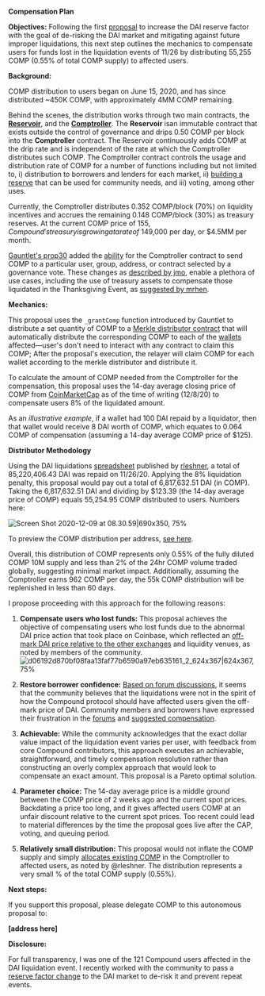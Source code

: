 **Compensation Plan**

**Objectives:**
Following the first [proposal](https://compound.finance/governance/proposals/31) to increase the DAI reserve factor with the goal of de-risking the DAI market and mitigating against future improper liquidations, this next step outlines the mechanics to compensate users for funds lost in the liquidation events of 11/26 by distributing 55,255 COMP (0.55% of total COMP supply) to affected users.

**Background:**

COMP distribution to users began on June 15, 2020, and has since distributed ~450K COMP, with approximately 4MM COMP remaining.

Behind the scenes, the distribution works through two main contracts, the [**Reservoir**](https://etherscan.io/address/0x2775b1c75658be0f640272ccb8c72ac986009e38), and the [**Comptroller**](https://etherscan.io/address/0x3d9819210a31b4961b30ef54be2aed79b9c9cd3b). The **Reservoir** isan immutable contract that exists outside the control of governance and drips 0.50 COMP per block into the **Comptroller** contract. The Reservoir continuously adds COMP at the drip rate and is independent of the rate at which the Comptroller distributes such COMP. The Comptroller contract controls the usage and distribution rate of COMP for a number of functions including but not limited to, i) distribution to borrowers and lenders for each market, ii) [building a reserve](https://compound.finance/governance/proposals/21) that can be used for community needs, and iii) voting, among other uses.

Currently, the Comptroller distributes 0.352 COMP/block (70%) on liquidity incentives and accrues the remaining 0.148 COMP/block (30%) as treasury reserves. At the current COMP price of $155, Compound's treasury is growing at a rate of ~$149,000 per day, or $4.5MM per month.

[Gauntlet's prop30](https://compound.finance/governance/proposals/30) added the [ability](https://www.comp.xyz/t/compound-contributor-grants/756) for the Comptroller contract to send COMP to a particular user, group, address, or contract selected by a governance vote. These changes as [described by jmo](https://www.comp.xyz/t/compound-contributor-grants/756), enable a plethora of use cases, including the use of treasury assets to compensate those liquidated in the Thanksgiving Event, as [suggested by mrhen](https://www.comp.xyz/t/dai-liquidation-compensation/684/10).

**Mechanics:**

This proposal uses the `_grantComp` function introduced by Gauntlet to distribute a set quantity of COMP to a [Merkle distributor contract](https://github.com/kybx86/compound/tree/master/compensation_prop) that will automatically distribute the corresponding COMP to each of the [wallets](https://docs.google.com/spreadsheets/d/1ozVGA7mwn-xFQb1oAKsNczMRL-Dj9JgG_0UXH2IQ1s8/edit#gid=0) affected—user's don't need to interact with any contract to claim this COMP; After the proposal's execution, the relayer will claim COMP for each wallet according to the merkle distributor and distribute it.

To calculate the amount of COMP needed from the Comptroller for the compensation, this proposal uses the 14-day average closing price of COMP from [CoinMarketCap](https://coinmarketcap.com/currencies/compound/historical-data/) as of the time of writing (12/8/20) to compensate users 8% of the liquidated amount.

As an _illustrative example_, if a wallet had 100 DAI repaid by a liquidator, then that wallet would receive 8 DAI worth of COMP, which equates to 0.064 COMP of compensation (assuming a 14-day average COMP price of $125).

**Distributor Methodology**

Using the DAI liquidations [spreadsheet](https://docs.google.com/spreadsheets/d/1ozVGA7mwn-xFQb1oAKsNczMRL-Dj9JgG_0UXH2IQ1s8/edit#gid=0) published by [rleshner](https://twitter.com/rleshner), a total of 85,220,406.43 DAI was repaid on 11/26/20. Applying the 8% liquidation penalty, this proposal would pay out a total of 6,817,632.51 DAI (in COMP). Taking the 6,817,632.51 DAI and dividing by $123.39 (the 14-day average price of COMP) equals 55,254.95 COMP distributed to users. Numbers here:

![Screen Shot 2020-12-09 at 08.30.59|690x350, 75%](upload://ecqgB0Ts3FlA7eNORGJ8lQUyLDj.png) 

To preview the COMP distribution per address, [see here](https://github.com/kybx86/compound/blob/master/compensation_prop/generateAddressBalances/addressBalancesDecimal.json). 

Overall, this distribution of COMP represents only 0.55% of the fully diluted COMP 10M supply and less than 2% of the 24hr COMP volume traded globally, suggesting minimal market impact. Additionally, assuming the Comptroller earns 962 COMP per day, the 55k COMP distribution will be replenished in less than 60 days.

I propose proceeding with this approach for the following reasons:

1. **Compensate users who lost funds:** This proposal achieves the objective of compensating users who lost funds due to the abnormal DAI price action that took place on Coinbase, which reflected an [off-mark DAI price relative to the other exchanges](https://www.comp.xyz/t/dai-liquidation-event/642/36?u=kybx86) and liquidity venues, as noted by members of the community. 
![d06192d870bf08faa13faf77b6590a97eb635161_2_624x367|624x367, 75%](upload://2v1fUJREgQK4CbqC59BKkZ8e2i.jpeg) 

1. **Restore borrower confidence:** [Based on forum discussions](https://www.comp.xyz/t/dai-liquidation-event/642), it seems that the community believes that the liquidations were not in the spirit of how the Compound protocol should have affected users given the off-mark price of DAI. Community members and borrowers have expressed their frustration in the [forums](https://www.comp.xyz/t/dai-liquidation-compensation/684/42) and [suggested compensation](https://www.comp.xyz/t/dai-liquidation-compensation/684/19).
2. **Achievable:** While the community acknowledges that the exact dollar value impact of the liquidation event varies per user, with feedback from core Compound contributors, this approach executes an achievable, straightforward, and timely compensation resolution rather than constructing an overly complex approach that would look to compensate an exact amount. This proposal is a Pareto optimal solution.
3. **Parameter choice:** The 14-day average price is a middle ground between the COMP price of 2 weeks ago and the current spot prices. Backdating a price too long, and it gives affected users COMP at an unfair discount relative to the current spot prices. Too recent could lead to material differences by the time the proposal goes live after the CAP, voting, and queuing period.
4. **Relatively small distribution:** This proposal would not inflate the COMP supply and simply [allocates existing COMP](https://www.comp.xyz/t/dai-liquidation-compensation/684/46?u=kybx86) in the Comptroller to affected users, as noted by @rleshner. The distribution represents a very small % of the total COMP supply (0.55%).

**Next steps:**

If you support this proposal, please delegate COMP to this autonomous proposal to:

**[address here]**

**Disclosure:**

For full transparency, I was one of the 121 Compound users affected in the DAI liquidation event. I recently worked with the community to pass a [reserve factor change](https://www.comp.xyz/t/increase-dai-reserve-factor-from-5-to-15/765/3) to the DAI market to de-risk it and prevent repeat events.